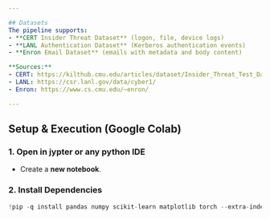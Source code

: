 ```yaml
---

## Datasets
The pipeline supports:
- **CERT Insider Threat Dataset** (logon, file, device logs)
- **LANL Authentication Dataset** (Kerberos authentication events)
- **Enron Email Dataset** (emails with metadata and body content)

**Sources:**
- CERT: https://kilthub.cmu.edu/articles/dataset/Insider_Threat_Test_Dataset/12841247
- LANL: https://csr.lanl.gov/data/cyber1/
- Enron: https://www.cs.cmu.edu/~enron/

---
```


## Setup & Execution (Google Colab)

### 1. Open in jypter or any python IDE
- Create a **new notebook**.

### 2. Install Dependencies
```python
!pip -q install pandas numpy scikit-learn matplotlib torch --extra-index-url https://download.pytorch.org/whl/cpu
